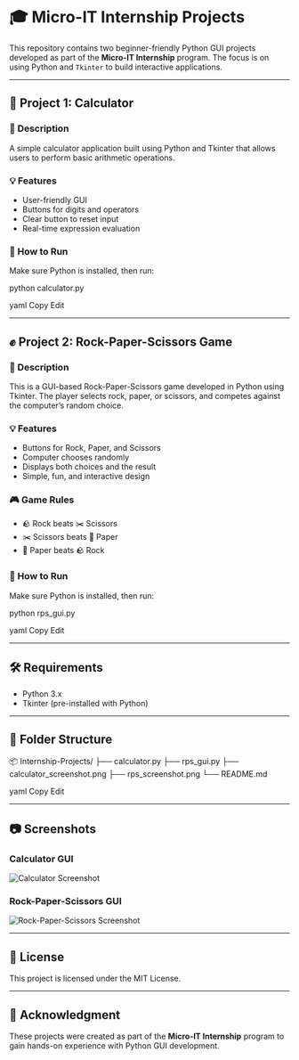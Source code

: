# 🎓 Micro-IT Internship Projects

This repository contains two beginner-friendly Python GUI projects developed as part of the **Micro-IT Internship** program. The focus is on using Python and `Tkinter` to build interactive applications.

---

## 🧮 Project 1: Calculator

### 📌 Description

A simple calculator application built using Python and Tkinter that allows users to perform basic arithmetic operations.

### 💡 Features

- User-friendly GUI  
- Buttons for digits and operators  
- Clear button to reset input  
- Real-time expression evaluation  

### 🚀 How to Run

Make sure Python is installed, then run:

python calculator.py

yaml
Copy
Edit

---

## ✊ Project 2: Rock-Paper-Scissors Game

### 📌 Description

This is a GUI-based Rock-Paper-Scissors game developed in Python using Tkinter. The player selects rock, paper, or scissors, and competes against the computer’s random choice.

### 💡 Features

- Buttons for Rock, Paper, and Scissors  
- Computer chooses randomly  
- Displays both choices and the result  
- Simple, fun, and interactive design  

### 🎮 Game Rules

- 🪨 Rock beats ✂️ Scissors  
- ✂️ Scissors beats 📄 Paper  
- 📄 Paper beats 🪨 Rock  

### 🚀 How to Run

Make sure Python is installed, then run:

python rps_gui.py

yaml
Copy
Edit

---

## 🛠️ Requirements

- Python 3.x  
- Tkinter (pre-installed with Python)

---

## 📂 Folder Structure

📦 Internship-Projects/
├── calculator.py
├── rps_gui.py
├── calculator_screenshot.png
├── rps_screenshot.png
└── README.md

yaml
Copy
Edit

---

## 📷 Screenshots

### Calculator GUI
![Calculator Screenshot](calculator_screenshot.png)

### Rock-Paper-Scissors GUI
![Rock-Paper-Scissors Screenshot](rps_screenshot.png)

---

## 📄 License

This project is licensed under the MIT License.

---

## 🙌 Acknowledgment

These projects were created as part of the **Micro-IT Internship** program to gain hands-on experience with Python GUI development.



